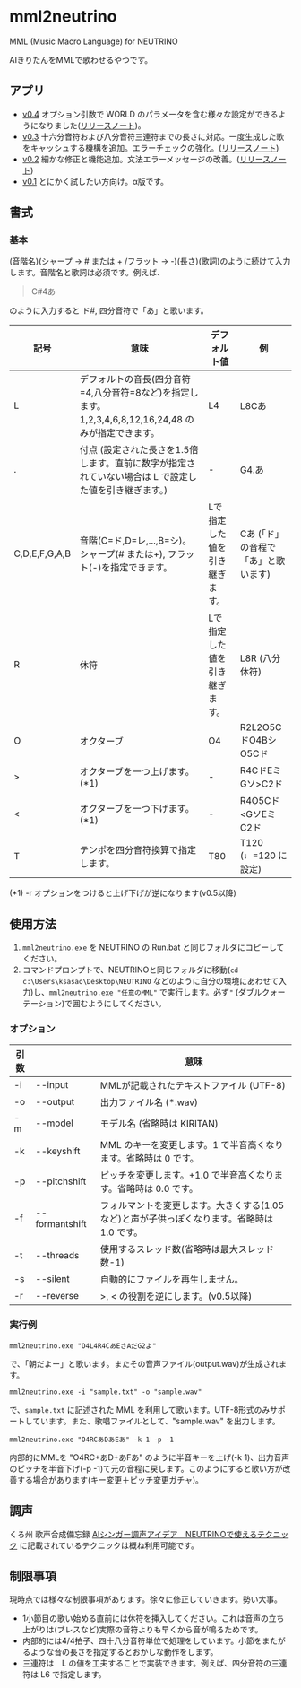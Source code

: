 # mml2neutrino
MML (Music Macro Language) for NEUTRINO

AIきりたんをMMLで歌わせるやつです。
## アプリ
- [v0.4](https://github.com/ksasao/mml2neutrino/releases/download/v0.4/mml2neutrino_v0.4.zip) オプション引数で WORLD のパラメータを含む様々な設定ができるようになりました([リリースノート](https://github.com/ksasao/mml2neutrino/releases/tag/v0.4))。
- [v0.3](https://github.com/ksasao/mml2neutrino/releases/download/v0.3/mml2neutrino_v0.3.zip) 十六分音符および八分音符三連符までの長さに対応。一度生成した歌をキャッシュする機構を追加。エラーチェックの強化。([リリースノート](https://github.com/ksasao/mml2neutrino/releases/tag/v0.3))
- [v0.2](https://github.com/ksasao/mml2neutrino/files/4251015/mml2neutrino_v0.2.zip) 細かな修正と機能追加。文法エラーメッセージの改善。([リリースノート](https://github.com/ksasao/mml2neutrino/releases/tag/v0.2))
- [v0.1](https://github.com/ksasao/mml2neutrino/files/4243814/v0.1.zip) とにかく試したい方向け。α版です。

## 書式
### 基本
(音階名)(シャープ → # または + /フラット → -)(長さ)(歌詞)のように続けて入力します。音階名と歌詞は必須です。例えば、

> C#4あ

のように入力すると ド#, 四分音符で「あ」と歌います。

|記号|意味|デフォルト値|例|
|---|---|---|---|
|L|デフォルトの音長(四分音符=4,八分音符=8など)を指定します。1,2,3,4,6,8,12,16,24,48 のみが指定できます。|L4|L8Cあ|
|.|付点 (設定された長さを1.5倍します。直前に数字が指定されていない場合は L で設定した値を引き継ぎます。)|-|G4.あ|
|C,D,E,F,G,A,B|音階(C=ド,D=レ,...,B=シ)。シャープ(# または+), フラット(-)を指定できます。|Lで指定した値を引き継ぎます。|Cあ (「ド」の音程で「あ」と歌います)|
|R|休符|Lで指定した値を引き継ぎます。|L8R (八分休符)|
|O|オクターブ|O4|R2L2O5CドO4BシO5Cド|
|>|オクターブを一つ上げます。(*1)|-|R4CドEミGソ>C2ド|
|<|オクターブを一つ下げます。(*1)|-|R4O5Cド<GソEミC2ド|
|T|テンポを四分音符換算で指定します。|T80|T120 (♩=120 に設定)|

(*1) -r オプションをつけると上げ下げが逆になります(v0.5以降)

## 使用方法
1. ```mml2neutrino.exe``` を NEUTRINO の Run.bat と同じフォルダにコピーしてください。
2. コマンドプロンプトで、NEUTRINOと同じフォルダに移動(```cd c:\Users\ksasao\Desktop\NEUTRINO``` などのように自分の環境にあわせて入力)し、```mml2neutrino.exe "任意のMML"``` で実行します。必ず```"``` (ダブルクォーテーション)で囲むようにしてください。

### オプション
|引数||意味|
|---|---|---|
|-i|--input|MMLが記載されたテキストファイル (UTF-8)|
|-o|--output|出力ファイル名 (*.wav)|
|-m|--model|モデル名 (省略時は KIRITAN)|
|-k|--keyshift|MML のキーを変更します。1 で半音高くなります。省略時は 0 です。 |
|-p|--pitchshift|ピッチを変更します。+1.0 で半音高くなります。省略時は 0.0 です。|
|-f|--formantshift|フォルマントを変更します。大きくする(1.05など)と声が子供っぽくなります。省略時は 1.0 です。|
|-t|--threads|使用するスレッド数(省略時は最大スレッド数-1)|
|-s|--silent|自動的にファイルを再生しません。|
|-r|--reverse|>, < の役割を逆にします。(v0.5以降)|

### 実行例
```
mml2neutrino.exe "O4L4R4CあEさAだG2よ"
```
で、「朝だよー」と歌います。またその音声ファイル(output.wav)が生成されます。

```
mml2neutrino.exe -i "sample.txt" -o "sample.wav"
```
で、```sample.txt``` に記述された MML を利用して歌います。UTF-8形式のみサポートしています。また、歌唱ファイルとして、"sample.wav" を出力します。

```
mml2neutrino.exe "O4RCあDあEあ" -k 1 -p -1
```
内部的にMMLを "O4RC+あD+あFあ" のように半音キーを上げ(-k 1)、出力音声のピッチを半音下げ(-p -1)て元の音程に戻します。このようにすると歌い方が改善する場合があります(キー変更＋ピッチ変更ガチャ)。

## 調声
くろ州 歌声合成備忘録 [AIシンガー調声アイデア　NEUTRINOで使えるテクニック](https://km4osm.com/neutrino-idea/) に記載されているテクニックは概ね利用可能です。

## 制限事項
現時点では様々な制限事項があります。徐々に修正していきます。勢い大事。
- 1小節目の歌い始める直前には休符を挿入してください。これは音声の立ち上がりは(ブレスなど)実際の音符よりも早くから音が鳴るためです。
- 内部的には4/4拍子、四十八分音符単位で処理をしています。小節をまたがるような音の長さを指定するとおかしな動作をします。
- 三連符は　L の値を工夫することで実装できます。例えば、四分音符の三連符は L6 で指定します。